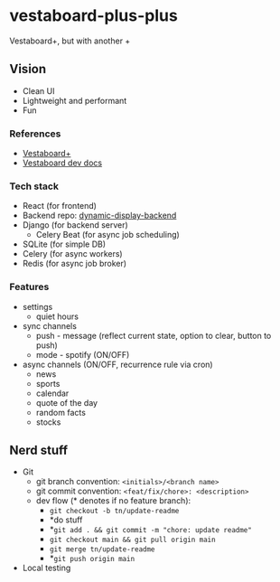 # vestaboard-plus-plus
Vestaboard+, but with another +

## Vision
- Clean UI
- Lightweight and performant
- Fun

### References
- [Vestaboard+](https://www.vestaboard.com/plus)
- [Vestaboard dev docs](https://docs.vestaboard.com/docs/local-api/introduction/?_gl=1*tzsb1s*_gcl_au*MjA0NDc4OTkwLjE3NDAyNDYwNjM.*_ga*NTkzMjIyNTI1LjE3NDAyNDYwNjM.*_ga_JE1QENZVTH*MTc0MTE0NDAyNi4xMC4xLjE3NDExNDQ0OTUuMjcuMC43MDQ5NjM5MjQ.&_ga=2.32622909.284988025.1741060193-593222525.1740246063)

### Tech stack
- React (for frontend)
- Backend repo: [dynamic-display-backend](https://github.com/NahItsFine/dynamic-display-backend)
- Django (for backend server)
  - Celery Beat (for async job scheduling)
- SQLite (for simple DB)
- Celery (for async workers)
- Redis (for async job broker)

### Features
- settings
  - quiet hours
- sync channels
  - push - message (reflect current state, option to clear, button to push)
  - mode - spotify (ON/OFF)
- async channels (ON/OFF, recurrence rule via cron)
  - news
  - sports
  - calendar
  - quote of the day
  - random facts
  - stocks

## Nerd stuff
- Git
  - git branch convention: `<initials>/<branch name>`
  - git commit convention: `<feat/fix/chore>: <description>`
  - dev flow (* denotes if no feature branch): 
    - `git checkout -b tn/update-readme`
    - *do stuff
    - *`git add . && git commit -m "chore: update readme"`
    - `git checkout main && git pull origin main`
    - `git merge tn/update-readme`
    - *`git push origin main`
- Local testing
